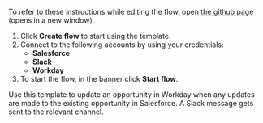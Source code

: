 To refer to these instructions while editing the flow, open [the github page](https://github.com/ot4i/app-connect-templates/tree/main/resources/markdown/Update%20a%20Workday%20opportunity%20and%20send%20a%20Slack%20message%20whenever%20an%20opportunity%20is%20updated%20in%20Salesforce_instructions.md) (opens in a new window).

1.	Click **Create flow** to start using the template.
2.	Connect to the following accounts by using your credentials:
    - **Salesforce** 
    - **Slack**
    - **Workday**
3.	To start the flow, in the banner click **Start flow**.

Use this template to update an opportunity in Workday when any updates are made to the existing opportunity in Salesforce. A Slack message gets sent to the relevant channel. 
